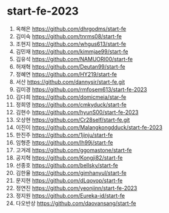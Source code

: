 # start-fe-2023

1. 옥해은 https://github.com/dhrgodms/start-fe
1. 김미숙 https://github.com/tnrms08/start-fe
1. 조현지 https://github.com/whgus613/start-fe
1. 김민재 https://github.com/kimmjae99/start-fe
1. 김유석 https://github.com/NAMUORI00/start-fe
1. 허재혁 https://github.com/Deutan99/start-fe
1. 정혜연 https://github.com/HY219/start-fe
1. 서산 https://github.com/dannysir/start-fe.git
1. 김미경 https://github.com/rmfosem613/start-fe-2023
1. 김다희 https://github.com/domicmeia/star-fe
1. 정희영 https://github.com/cmkyduck/start-fe
1. 김현수 https://github.com/hyunS00/start-fe-2023
1. 오상현 https://github.com/Cr28self/start-fe.git
1. 이진이 https://github.com/Malangkongdduck/start-fe-2023
1. 한진주 https://github.com/1jinju/start-fe
1. 임형준 https://github.com/lh99j/start-fe
1. 고겨레 https://github.com/ggomastone/start-fe
1. 공지혁 https://github.com/Kongji82/start-fe
1. 선종호 https://github.com/bellsky/start-fe
1. 김한율 https://github.com/gimhanyul/start-fe
1. 문지현 https://github.com/dLqovop/start-fe
1. 정연진 https://github.com/yeonjinn/start-fe-2023
1. 정지원 https://github.com/Eureka-id/start-fe
1. 다오반상 https://github.com/daovansang/start-fe
